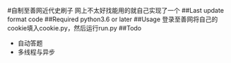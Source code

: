 #自制至善网近代史刷子
网上不太好找能用的就自己实现了一个
##Last update
format code
##Required
python3.6 or later
##Usage
登录至善网将自己的cookie填入cookie.py，然后运行run.py
##Todo
- 自动答题
- 多线程与异步
